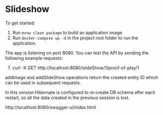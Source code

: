 # Slideshow

To get started:

1. Run `mvnw clean package` to build an application image.
2. Run `docker-compose up -d` in the project root folder to run the application.

The app is listening on port 8080. You can test the API by sending the following example requests:

7. curl -X GET http://localhost:8080/slideShow/1/proof-of-play/1

addImage and addSlideShow operations return the created entity ID which can be used in subsequent requests.

In this version Hibernate is configured to re-create DB schema after each restart, so all the data created in the previous session is lost.

http://localhost:8080/swagger-ui/index.html

